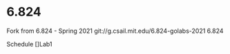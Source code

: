 # 6.824
Fork from 6.824 - Spring 2021
git://g.csail.mit.edu/6.824-golabs-2021 6.824

Schedule
[]Lab1

